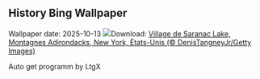 ## History Bing Wallpaper
Wallpaper date: 2025-10-13
![](https://www.bing.com/th?id=OHR.SaranacLake_FR-CA6110965968_UHD.jpg&w=1000)Download: [Village de Saranac Lake, Montagnes Adirondacks, New York, États-Unis (© DenisTangneyJr/Getty Images)](https://www.bing.com/th?id=OHR.SaranacLake_FR-CA6110965968_UHD.jpg)

Auto get programm by LtgX
